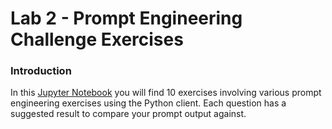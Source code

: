 # Lab 2 - Prompt Engineering Challenge Exercises

### Introduction

In this [Jupyter Notebook](./lab02_advanced_prompt_engineering.ipynb) you will find 10 exercises involving various prompt engineering exercises using the Python client. Each question has a suggested result to compare your prompt output against.



